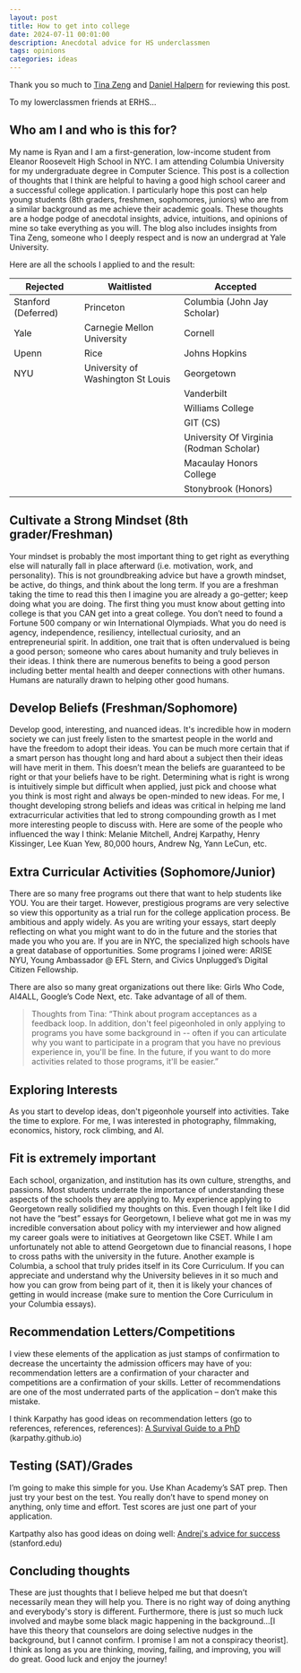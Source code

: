 ```yaml
---
layout: post
title: How to get into college
date: 2024-07-11 00:01:00
description: Anecdotal advice for HS underclassmen
tags: opinions
categories: ideas
---
```



Thank you so much to [Tina Zeng](https://www.linkedin.com/in/xinjie-tina-zeng/) and [Daniel Halpern](https://www.linkedin.com/in/daniel-halpern-424739264/) for reviewing this post.

To my lowerclassmen friends at ERHS…

## Who am I and who is this for?

My name is Ryan and I am a first-generation, low-income student from Eleanor Roosevelt High School in NYC. I am attending Columbia University for my undergraduate degree in Computer Science. This post is a collection of thoughts that I think are helpful to having a good high school career and a successful college application. I particularly hope this post can help young students (8th graders, freshmen, sophomores, juniors) who are from a similar background as me achieve their academic goals. These thoughts are a hodge podge of anecdotal insights, advice, intuitions, and opinions of mine so take everything as you will. The blog also includes insights from Tina Zeng, someone who I deeply respect and is now an undergrad at Yale University.

Here are all the schools I applied to and the result:

| Rejected   | Waitlisted                        | Accepted                              |
|------------|-----------------------------------|---------------------------------------|
| Stanford (Deferred) | Princeton                | Columbia (John Jay Scholar)           |
| Yale       | Carnegie Mellon University        | Cornell                               |
| Upenn      | Rice                              | Johns Hopkins                         |
| NYU        | University of Washington St Louis | Georgetown                            |
|            |                                   | Vanderbilt                            |
|            |                                   | Williams College                      |
|            |                                   | GIT (CS)                              |
|            |                                   | University Of Virginia (Rodman Scholar)|
|            |                                   | Macaulay Honors College               |
|            |                                   | Stonybrook (Honors)                   |


## Cultivate a Strong Mindset  (8th grader/Freshman)

Your mindset is probably the most important thing to get right as everything else will naturally fall in place afterward (i.e. motivation, work, and personality). This is not groundbreaking advice but have a growth mindset, be active, do things, and think about the long term. If you are a freshman taking the time to read this then I imagine you are already a go-getter; keep doing what you are doing.
The first thing you must know about getting into college is that you CAN get into a great college. You don’t need to found a Fortune 500 company or win International Olympiads. What you do need is agency, independence, resiliency, intellectual curiosity, and an entrepreneurial spirit. In addition, one trait that is often undervalued is being a good person; someone who cares about humanity and truly believes in their ideas. I think there are numerous benefits to being a good person including better mental health and deeper connections with other humans. Humans are naturally drawn to helping other good humans.

## Develop Beliefs (Freshman/Sophomore)

Develop good, interesting, and nuanced ideas. It's incredible how in modern society we can just freely listen to the smartest people in the world and have the freedom to adopt their ideas. You can be much more certain that if a smart person has thought long and hard about a subject then their ideas will have merit in them. This doesn’t mean the beliefs are guaranteed to be right or that your beliefs have to be right. Determining what is right is wrong is intuitively simple but difficult when applied, just pick and choose what you think is most right and always be open-minded to new ideas.
For me, I thought developing strong beliefs and ideas was critical in helping me land extracurricular activities that led to strong compounding growth as I met more interesting people to discuss with. Here are some of the people who influenced the way I think: Melanie Mitchell, Andrej Karpathy, Henry Kissinger, Lee Kuan Yew, 80,000 hours, Andrew Ng, Yann LeCun, etc.


## Extra Curricular Activities (Sophomore/Junior)

There are so many free programs out there that want to help students like YOU. You are their target. However, prestigious programs are very selective so view this opportunity as a trial run for the college application process. Be ambitious and apply widely. As you are writing your essays, start deeply reflecting on what you might want to do in the future and the stories that made you who you are. 
If you are in NYC, the specialized high schools have a great database of opportunities. 
Some programs I joined were: ARISE NYU, Young Ambassador @ EFL Stern, and Civics Unplugged’s Digital Citizen Fellowship.

There are also so many great organizations out there like: Girls Who Code, AI4ALL, Google’s Code Next, etc. Take advantage of all of them.


> Thoughts from Tina:
	“Think about program acceptances as a feedback loop. In addition, don't feel pigeonholed in only applying to programs you have some background in -- often if you can articulate why you want to participate in a program that you have no previous experience in, you'll be fine. In the future, if you want to do more activities related to those programs, it'll be easier.”


## Exploring Interests

As you start to develop ideas, don't pigeonhole yourself into activities. Take the time to explore. For me, I was interested in photography, filmmaking, economics, history, rock climbing, and AI.

## Fit is extremely important

Each school, organization, and institution has its own culture, strengths, and passions. Most students underrate the importance of understanding these aspects of the schools they are applying to. My experience applying to Georgetown really solidified my thoughts on this. Even though I felt like I did not have the “best” essays for Georgetown, I believe what got me in was my incredible conversation about policy with my interviewer and how aligned my career goals were to initiatives at Georgetown like CSET. While I am unfortunately not able to attend Georgetown due to financial reasons, I hope to cross paths with the university in the future. Another example is Columbia, a school that truly prides itself in its Core Curriculum. If you can appreciate and understand why the University believes in it so much and how you can grow from being part of it, then it is likely your chances of getting in would increase (make sure to mention the Core Curriculum in your Columbia essays). 

	
## Recommendation Letters/Competitions
I view these elements of the application as just stamps of confirmation to decrease the uncertainty the admission officers may have of you: recommendation letters are a confirmation of your character and competitions are a confirmation of your skills. Letter of recommendations are one of the most underrated parts of the application – don’t make this mistake.

I think Karpathy has good ideas on recommendation letters (go to references, references, references): [A Survival Guide to a PhD](https://karpathy.github.io/2016/09/07/phd/) (karpathy.github.io)

## Testing (SAT)/Grades
I’m going to make this simple for you. Use Khan Academy’s SAT prep. Then just try your best on the test. You really don’t have to spend money on anything, only time and effort. Test scores are just one part of your application.

Kartpathy also has good ideas on doing well: [Andrej's advice for success](https://cs.stanford.edu/people/karpathy/advice.html) (stanford.edu)

## Concluding thoughts
These are just thoughts that I believe helped me but that doesn’t necessarily mean they will help you. There is no right way of doing anything and everybody's story is different. Furthermore, there is just so much luck involved and maybe some black magic happening in the background…[I have this theory that counselors are doing selective nudges in the background, but I cannot confirm. I promise I am not a conspiracy theorist]. I think as long as you are thinking, moving, failing, and improving, you will do great. Good luck and enjoy the journey!
